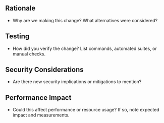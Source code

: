 ## Rationale
- Why are we making this change? What alternatives were considered?

## Testing
- How did you verify the change? List commands, automated suites, or manual checks.

## Security Considerations
- Are there new security implications or mitigations to mention?

## Performance Impact
- Could this affect performance or resource usage? If so, note expected impact and measurements.
